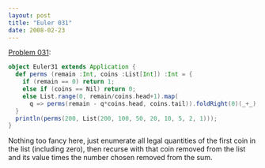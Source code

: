 ```yaml
---
layout: post
title: "Euler 031"
date: 2008-02-23
---
```


[Problem 031]\:

```scala
object Euler31 extends Application {
  def perms (remain :Int, coins :List[Int]) :Int = {
    if (remain == 0) return 1;
    else if (coins == Nil) return 0;
    else List.range(0, remain/coins.head+1).map(
      q => perms(remain - q*coins.head, coins.tail)).foldRight(0)(_+_);
  }
  println(perms(200, List(200, 100, 50, 20, 10, 5, 2, 1)));
}
```
Nothing too fancy here, just enumerate all legal quantities of the first coin in the list (including zero), then recurse with that coin removed from the list and its value times the number chosen removed from the sum.



[Problem 031]: http://projecteuler.net/index.php?section=problems&id=31
